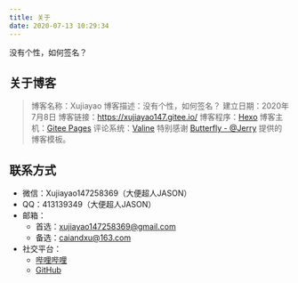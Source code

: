 ```yaml
---
title: 关于
date: 2020-07-13 10:29:34
---
```


没有个性，如何签名？

## 关于博客

> 博客名称：Xujiayao
博客描述：没有个性，如何签名？
建立日期：2020年7月8日
博客链接：https://xujiayao147.gitee.io/
博客程序：[Hexo](https://hexo.io/)
博客主机：[Gitee Pages](https://gitee.com/xujiayao147/Xujiayao147/pages)
评论系统：[Valine](https://valine.js.org/)
特别感谢 [Butterfly - @Jerry](https://butterfly.js.org/) 提供的博客模板。

## 联系方式

* 微信：Xujiayao147258369（大便超人JASON）
* QQ：413139349（大便超人JASON）
* 邮箱：
	* 首选：[xujiayao147258369@gmail.com](mailto:xujiayao147258369@gmail.com)
	* 备选：[caiandxu@163.com](mailto:caiandxu@163.com)
* 社交平台：
	* [哔哩哔哩](https://space.bilibili.com/270317970)
	* [GitHub](https://github.com/Xujiayao147)